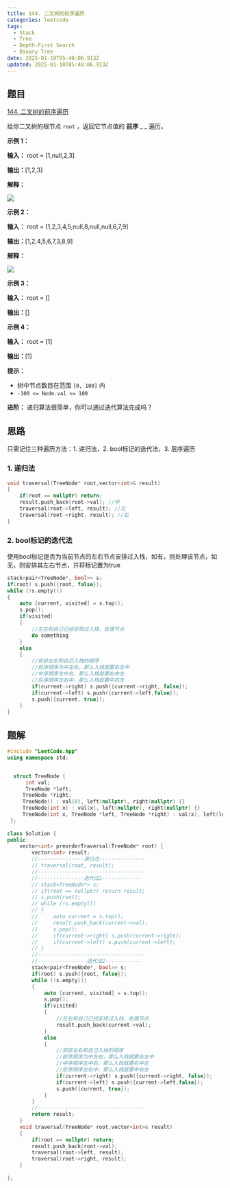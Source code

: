 ```yaml
---
title: 144. 二叉树的前序遍历
categories: leetcode
tags: 
  - Stack
  - Tree
  - Depth-First Search
  - Binary Tree
date: 2025-01-10T05:48:06.913Z
updated: 2025-01-10T05:48:06.913Z
---
```


<!--more-->

## 题目

[144. 二叉树的前序遍历](https://leetcode.cn/problems/binary-tree-preorder-traversal)

给你二叉树的根节点 `root` ，返回它节点值的 **前序** _ _ 遍历。



**示例 1：**

**输入：** root = [1,null,2,3]

**输出：**[1,2,3]

**解释：**

![](https://assets.leetcode.com/uploads/2024/08/29/screenshot-2024-08-29-202743.png)

**示例 2：**

**输入：** root = [1,2,3,4,5,null,8,null,null,6,7,9]

**输出：**[1,2,4,5,6,7,3,8,9]

**解释：**

![](https://assets.leetcode.com/uploads/2024/08/29/tree_2.png)

**示例 3：**

**输入：** root = []

**输出：**[]

**示例 4：**

**输入：** root = [1]

**输出：**[1]



**提示：**

  * 树中节点数目在范围 `[0, 100]` 内
  * `-100 <= Node.val <= 100`



**进阶：** 递归算法很简单，你可以通过迭代算法完成吗？



## 思路

只需记住三种遍历方法：1. 递归法，2. bool标记的迭代法，3. 层序遍历

### 1. 递归法

```cpp
void traversal(TreeNode* root,vector<int>& result)
{
    if(root == nullptr) return;
    result.push_back(root->val); //中
    traversal(root->left, result); //左
    traversal(root->right, result); //右
}
```

### 2. bool标记的迭代法

使用bool标记是否为当前节点的左右节点安排过入栈，如有，则处理该节点，如无，则安排其左右节点，并将标记置为true

```cpp
stack<pair<TreeNode*, bool>> s;
if(root) s.push({root, false});
while (!s.empty()) 
{
    auto [current, visited] = s.top();
    s.pop();
    if(visited)
    {
        //左右和自己已经安排过入栈，处理节点
        do something
    }
    else
    {
        //安排左右和自己入栈的顺序
        //前序顺序为中左右，那么入栈就要右左中
        //中序顺序左中右，那么入栈就要右中左
        //后序顺序左右中，那么入栈就要中右左
        if(current->right) s.push({current->right, false});
        if(current->left) s.push({current->left,false});
        s.push({current, true});
    }
}
```

## 题解

```cpp
#include "LeetCode.hpp"
using namespace std;


  struct TreeNode {
      int val;
      TreeNode *left;
     TreeNode *right;
     TreeNode() : val(0), left(nullptr), right(nullptr) {}
     TreeNode(int x) : val(x), left(nullptr), right(nullptr) {}
     TreeNode(int x, TreeNode *left, TreeNode *right) : val(x), left(left), right(right) {}
 };
 
class Solution {
public:
    vector<int> preorderTraversal(TreeNode* root) {
        vector<int> result;
        //---------------递归法---------------
        // traversal(root, result);
        //-----------------------------------
        //---------------迭代法1-------------
        // stack<TreeNode*> s;
        // if(root == nullptr) return result;
        // s.push(root);
        // while (!s.empty()) 
        // {
        //     auto current = s.top();
        //     result.push_back(current->val);
        //     s.pop();
        //     if(current->right) s.push(current->right);
        //     if(current->left) s.push(current->left);
        // }
        //-----------------------------------
        //----------------迭代法2------------
        stack<pair<TreeNode*, bool>> s;
        if(root) s.push({root, false});
        while (!s.empty()) 
        {
            auto [current, visited] = s.top();
            s.pop();
            if(visited)
            {
                //左右和自己已经安排过入栈，处理节点
                result.push_back(current->val);
            }
            else
            {
                //安排左右和自己入栈的顺序
                //前序顺序为中左右，那么入栈就要右左中
                //中序顺序左中右，那么入栈就要右中左
                //后序顺序左右中，那么入栈就要中右左
                if(current->right) s.push({current->right, false});
                if(current->left) s.push({current->left,false});
                s.push({current, true});
            }
        }
        //-----------------------------------
        return result;
    }
    void traversal(TreeNode* root,vector<int>& result)
    {
        if(root == nullptr) return;
        result.push_back(root->val);
        traversal(root->left, result);
        traversal(root->right, result);
    }
    
};
```
